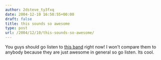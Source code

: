 ```yaml
---
author: 2dsteve_ty3fxq
date: 2004-12-10 16:58:55+00:00
draft: false
title: this sounds so awesome
type: post
url: /2004/12/10/this-sounds-so-awesome/
---
```


You guys should go listen to [this band](http://www.purevolume.com/northstar) right now! I won't compare them to anybody because they are just awesome in general so go listen. Its cool.

